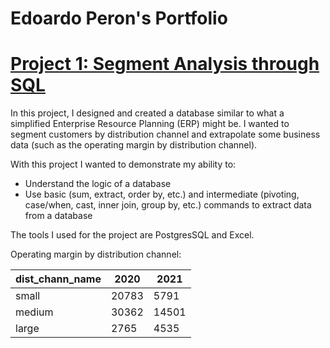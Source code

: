 # Edoardo Peron's Portfolio

# [Project 1: Segment Analysis through SQL](https://edoardoperon.github.io/Segment_Analysis_through_SQL/)

In this project, I designed and created a database similar to what a simplified Enterprise Resource Planning (ERP) might be. I wanted to segment customers by distribution channel and extrapolate some business data (such as the operating margin by distribution channel).

With this project I wanted to demonstrate my ability to:
- Understand the logic of a database
- Use basic (sum, extract, order by, etc.) and intermediate (pivoting, case/when, cast, inner join, group by, etc.) commands to extract data from a database

The tools I used for the project are PostgresSQL and Excel.

Operating margin by distribution channel:

| dist_chann_name | 2020 |2021|
| ----------- | ----------- | ----------- |
| small |20783| 5791 |
| medium |30362| 14501 |
| large |2765| 4535 |
